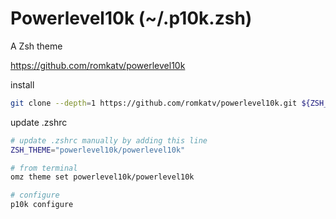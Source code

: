 # Powerlevel10k (~/.p10k.zsh)
A Zsh theme

https://github.com/romkatv/powerlevel10k


install
```sh
git clone --depth=1 https://github.com/romkatv/powerlevel10k.git ${ZSH_CUSTOM:-$HOME/.oh-my-zsh/custom}/themes/powerlevel10k
```

update .zshrc
```sh
# update .zshrc manually by adding this line
ZSH_THEME="powerlevel10k/powerlevel10k"

# from terminal
omz theme set powerlevel10k/powerlevel10k

# configure
p10k configure
```